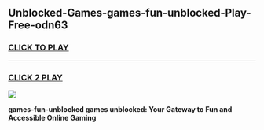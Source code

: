 
## Unblocked-Games-games-fun-unblocked-Play-Free-odn63
<h3>
<a href="https://premium76.site?title=games-fun-unblocked&ref=21A">CLICK TO PLAY</a></h3>
<hr>

<h3>
<a href="https://premium76.site?title=games-fun-unblocked&ref=21A">CLICK 2 PLAY</a>
  
</h3>

<a href="https://premium76.site?title=games-fun-unblocked&ref=21A"><img src="https://clearcache.store/games.png"></a>


**games-fun-unblocked games unblocked: Your Gateway to Fun and Accessible Online Gaming**
